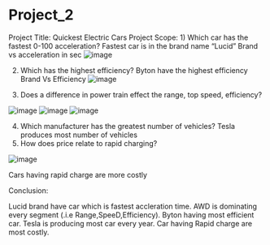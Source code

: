 # Project_2
Project Title: Quickest Electric Cars
Project Scope: 1) Which car has the fastest 0-100 acceleration?
Fastest car is in the brand name “Lucid”
Brand vs acceleration in sec
![image](https://user-images.githubusercontent.com/37030745/175138545-e7379574-4668-4897-906a-7496584d9996.png)

 
2) Which has the highest efficiency?
Byton have the highest efficiency
Brand Vs Efficiency
 ![image](https://user-images.githubusercontent.com/37030745/175138933-028d0248-0d22-484a-befb-91b909eb8a27.png)

3) Does a difference in power train effect the range, top speed, efficiency?

![image](https://user-images.githubusercontent.com/37030745/175140122-035b1a25-ac90-4577-96a7-0d17be89a1fa.png)
![image](https://user-images.githubusercontent.com/37030745/175139546-5021af0c-008f-4435-bc48-9710385f4846.png)
![image](https://user-images.githubusercontent.com/37030745/175141384-6723ea46-97cb-46ec-882c-a58ec963b45b.png)

  
4) Which manufacturer has the greatest number of vehicles?
Tesla produces most number of vehicles
5) How does price relate to rapid charging?

![image](https://user-images.githubusercontent.com/37030745/175141204-e5fd3e43-5be8-46fc-a958-8433d012e3da.png)

Cars having rapid charge are more costly
 
Conclusion:

Lucid brand have car which is fastest accleration time. 
AWD is dominating every segment (.i.e Range,SpeeD,Efficiency). 
Byton having most efficient car. 
Tesla is producing most car every year. 
Car having Rapid charge are most costly.
